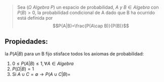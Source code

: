 > Sea ($\Omega \ Algebra \ P$) un espacio de probabilidad, $A \ y\ B\in Algebra$ con $P(B)>0$, la probabilidad condicional de A dado que B ha ocurrido está definida por $$P(A|B)=\frac{P(A\cap B)}{P(B)}$$

## Propiedades:
la $P(A|B)$ para un B fijo stisface todos los axiomas de probabilidad:
1. $0 \leq P(A|B) \leq 1, \forall A \in Algebra$
2. $P(\Omega|B)=1$
3. Si $A \cup C =\emptyset\to P(A\cup C|B)=$

